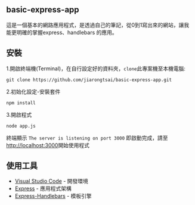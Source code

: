 ## basic-express-app

這是一個基本的網路應用程式，是透過自己的筆記，從0到1寫出來的網站，讓我能更明確的掌握express、handlebars 的應用。

## 安裝

1.開啟終端機(Terminal)，在自行設定好的資料夾，`clone`此專案機至本機電腦:

```
git clone https://github.com/jiarongtsai/basic-express-app.git
```

2.初始化設定-安裝套件

```
npm install  
```

3.開啟程式

```
node app.js  
```

終端顯示 `The server is listening on port 3000` 即啟動完成，請至[http://localhost:3000](http://localhost:3000)開始使用程式



## 使用工具

- [Visual Studio Code](https://visualstudio.microsoft.com/zh-hant/) - 開發環境
- [Express](https://www.npmjs.com/package/express) - 應用程式架構
- [Express-Handlebars](https://www.npmjs.com/package/express-handlebars) - 模板引擎
